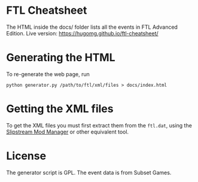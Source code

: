 # FTL Cheatsheet

The HTML inside the docs/ folder lists all the events in FTL Advanced Edition.
Live version: https://hugomg.github.io/ftl-cheatsheet/

# Generating the HTML

To re-generate the web page, run

    python generator.py /path/to/ftl/xml/files > docs/index.html

# Getting the XML files

To get the XML files you must first extract them from the `ftl.dat`, using the [Slipstream Mod Manager](thttps://www.subsetgames.com/forum/viewtopic.php?f=12&t=17102) or other equivalent tool.

# License

The generator script is GPL. The event data is from Subset Games.
